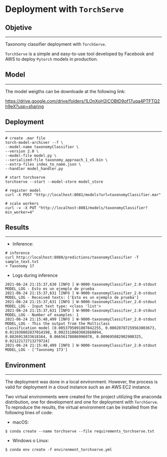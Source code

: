 
# Deployment with `TorchServe`

## Objetive
_______
Taxonomy classifier deployment with `TorchServe`.

`TorchServe` is a simple and easy-to-use tool developed by Facebook and AWS to deploy `Pytorch` models in production.

## Model
________
The model weigths can be downloade at the following link:

https://drive.google.com/drive/folders/1LOnXoH2iCOBtD9of17uqa4PTFTQ2h9eX?usp=sharing

## Deployment
_________

``````
# create .mar file
torch-model-archiver --f \
--model-name taxonomyClassifier \
--version 2.0 \
--model-file model.py \
--serialized-file taxonomy_approach_1_v5.bin \
--extra-files index_to_name.json \
--handler model_handler.py

# start torchserve
torchserve --start --model-store model_store

# register model
curl -X POST "http://localhost:8081/models?url=taxonomyClassifier.mar"

# scale workers
curl -v -X PUT "http://localhost:8081/models/taxonomyClassifier?min_worker=4"

``````

## Results
_________
- Inference:
````
# inference
curl http://localhost:8080/predictions/taxonomyClassifier -T sample_text.txt
➜ Taxonomy 17
````

- Logs during inference
````
2021-06-24 21:15:37,630 [INFO ] W-9000-taxonomyClassifier_2.0-stdout MODEL_LOG - Esto es un ejemplo de prueba
2021-06-24 21:15:37,631 [INFO ] W-9000-taxonomyClassifier_2.0-stdout MODEL_LOG - Received texts: ['Esto es un ejemplo de prueba']
2021-06-24 21:15:37,631 [INFO ] W-9000-taxonomyClassifier_2.0-stdout MODEL_LOG - Input text type: <class 'list'>
2021-06-24 21:15:37,631 [INFO ] W-9000-taxonomyClassifier_2.0-stdout MODEL_LOG - Number of examples: 1
2021-06-24 21:15:48,499 [INFO ] W-9000-taxonomyClassifier_2.0-stdout MODEL_LOG - This the output from the Multiclass
classification model [0.0053795091807842255, 0.00020787259563803673, 0.011930802837014198, 0.0023118683602660894,
0.8826913833618164, 0.06656178086996078, 0.009695082902908325, 0.02122172713279724]
2021-06-24 21:15:48,499 [INFO ] W-9000-taxonomyClassifier_2.0-stdout MODEL_LOG - ['Taxonomy 173']
````

## Environment
_______
The deployment was done in a local environment. However, the process is valid for deployment in a cloud instance such as an AWS EC2
instance.

Two virtual environments were created for the project utilizing the anaconda distribution, one for development and one for deployment with `TorchServe`.
To reproduce the results, the virtual environment can be installed from the following lines of code:

- macOS:

`$ conda create --name torchserve --file requirements_torchserve.txt`

- Windows o Linux:

`$ conda env create -f environment_torchserve.yml`